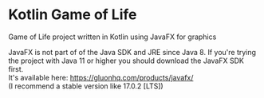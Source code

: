 # Kotlin Game of Life
Game of Life project written in Kotlin using JavaFX for graphics

JavaFX is not part of of the Java SDK and JRE since Java 8. If you're trying the project with Java 11 or higher you should download the JavaFX SDK first.  
It's available here: https://gluonhq.com/products/javafx/  
(I recommend a stable version like 17.0.2 [LTS])
